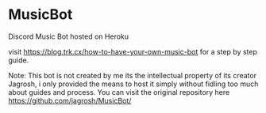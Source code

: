 # MusicBot
Discord Music Bot hosted on Heroku

visit https://blog.trk.cx/how-to-have-your-own-music-bot for a step by step guide.

Note: This bot is not created by me its the intellectual property of its creator Jagrosh, i only provided the means to host it simply without fidling too much about guides and process. You can visit the original repository here https://github.com/jagrosh/MusicBot/